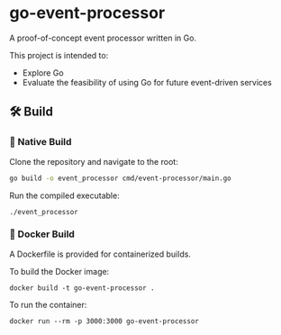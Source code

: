 # go-event-processor

A proof-of-concept event processor written in Go.

This project is intended to:
- Explore Go
- Evaluate the feasibility of using Go for future event-driven services

## 🛠 Build

### 🔹 Native Build

Clone the repository and navigate to the root:

```bash
go build -o event_processor cmd/event-processor/main.go
```

Run the compiled executable:
```
./event_processor
```

### 🔹 Docker Build
A Dockerfile is provided for containerized builds.

To build the Docker image:
```
docker build -t go-event-processor .
```

To run the container:
```
docker run --rm -p 3000:3000 go-event-processor
```
